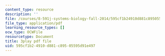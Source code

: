 ```yaml
---
content_type: resource
description: ''
file: /courses/8-591j-systems-biology-fall-2014/595cf1b24910d881c89505595d91e497_Cn5K8R8cEiI.pdf
file_type: application/pdf
learning_resource_types: []
ocw_type: OCWFile
resourcetype: Document
title: 3play pdf file
uid: 595cf1b2-4910-d881-c895-05595d91e497
---
```

